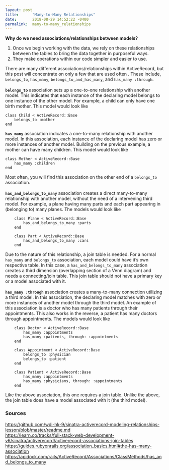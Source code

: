 ```yaml
---
layout: post
title:      "Many-to-Many Relationships"
date:       2018-08-29 14:52:22 -0400
permalink:  many-to-many_relationships
---
```



**Why do we need associations/relationships between models?**
1. Once we begin working with the data, we rely on these relationships between the tables to bring the data together in purposeful ways. 
2. They make operations within our code simpler and easier to use. 

There are many different associations/relationships within ActiveRecord, but this post will concentrate on only a few that are used often . These include, `belongs_to`, `has_many`, `belongs_to_and_has_many`, and `has_many :through`.
<br><br>
**`belongs_to`** association sets up a one-to-one relationship with another model. This indicates that each instance of the declaring model belongs to one instance of the other model. For example, a child can only have one birth mother. This model would look like
```
class Child < ActiveRecord::Base
	belongs_to :mother 
end
```

**`has_many`** association indicates a one-to-many relationship with another model. In this association, each instance of the declaring model has zero or more instances of another model. Building on the previous example, a mother can have many children. This model would look like 
```
class Mother < ActiveRecord::Base 
	has_many :children 
end
```
Most often, you will find this association on the other end of a `belongs_to` association. 
<br><br>
**`has_and_belongs_to_many`** association creates a direct many-to-many relationship with another model, without the need of a intervening third model. For example, a plane having many parts and each part appearing in (belonging to) many planes. The models would look like
```
	class Plane < ActiveRecord::Base 
		has_and_belongs_to_many :parts
	end
	
	class Part < ActiveRecord::Base 
		has_and_belongs_to_many :cars
	end
```
Due to the nature of this relationship, a join table is needed. For a normal `has_many` and `belongs_to` association, each model could have it’s own respective table. In this case, a `has_and_belongs_to_many` association creates a third dimension (overlapping section of a Venn diagram) and needs a connecting/join table. This join table should not have a primary key or a model associated with it. 
<br><br>
**`has_many :through`** association creates a many-to-many connection utilizing a third model. In this association, the declaring model matches with zero or more instances of another model through the third model. An example of this association is a doctor who has many patients through their appointments. This also works in the reverse, a patient has many doctors through appointments. The models would look like 
```
	class Doctor < ActiveRecord::Base
		has_many :appointments
		has_many :patients, through: :appointments
	end

	class Appointment < ActiveRecord::Base 
		belongs_to :physician 
		belongs_to :patient
	end 

	class Patient < ActiveRecord::Base
		has_many :appointments
		has_many :physicians, through: :appointments
	end
```
Like the above association, this one requires a join table. Unlike the above, the join table does have a model associated with it (the third model).

### Sources
https://github.com/wdi-hk-9/sinatra-activerecord-modeling-relationships-lesson/blob/master/readme.md 
<br>
https://learn.co/tracks/full-stack-web-development-v6/sinatra/activerecord/activerecord-associations-join-tables 
<br>
https://guides.rubyonrails.org/association_basics.html#the-has-many-association 
<br>
https://apidock.com/rails/ActiveRecord/Associations/ClassMethods/has_and_belongs_to_many
